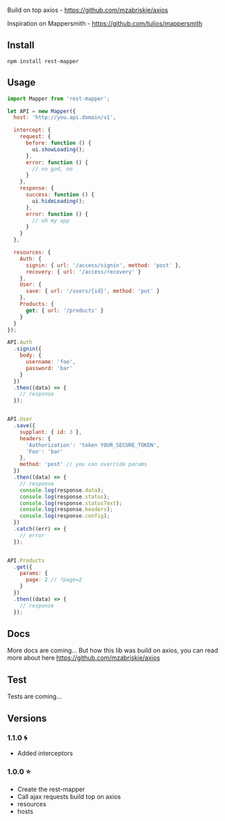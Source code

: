Build on top axios - https://github.com/mzabriskie/axios

Inspiration on Mappersmith - https://github.com/tulios/mappersmith

## Install

```
npm install rest-mapper
```

## Usage

```javascript
import Mapper from 'rest-mapper';

let API = new Mapper({
  host: 'http://you.api.domain/v1',

  intercept: {
    request: {
      before: function () {
        ui.showLoading();
      },
      error: function () {
        // no god, no
      }
    },
    response: {
      success: function () {
        ui.hideLoading();
      },
      error: function () {
        // oh my app
      }
    }
  },

  resources: {
    Auth: {
      signin: { url: '/access/signin', method: 'post' },
      recovery: { url: '/access/recovery' }
    },
    User: {
      save: { url: '/users/{id}', method: 'put' }
    },
    Products: {
      get: { url: '/products' }
    }
  }
});

API.Auth
  .signin({
    body: {
      username: 'foo',
      password: 'bar'
    }
  })
  .then((data) => {
    // response
  });


API.User
  .save({
    supplant: { id: 3 },
    headers: {
      'Authorization': 'token YOUR_SECURE_TOKEN',
      'Foo': 'bar'
    },
    method: 'post' // you can override params
  })
  .then((data) => {
    // response
    console.log(response.data);
    console.log(response.status);
    console.log(response.statusText);
    console.log(response.headers);
    console.log(response.config);
  })
  .catch((err) => {
    // error
  });


API.Products
  .get({
    params: {
      page: 2 // ?page=2
    }
  })
  .then((data) => {
    // response
  });
```

## Docs

More docs are coming... But how this lib was build on axios, you can read more about here https://github.com/mzabriskie/axios

## Test

Tests are coming...

## Versions

### 1.1.0 :cyclone:
* Added interceptors

### 1.0.0 :star:
* Create the rest-mapper
* Call ajax requests build top on axios
* resources
* hosts